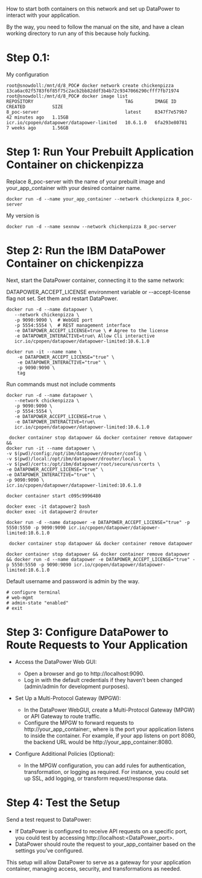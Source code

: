 How to start both containers on this network and set up DataPower to interact with your application.

By the way, you need to follow the manual on the site, and have a clean working directory to run any of this because holy fucking.
# Step 0.1:
My configuration
```
root@snowdoll:/mnt/d/8_POC# docker network create chickenpizza
13ca6ac02f5783f6f85f75c2acb2bb82ddf3b4b72c9347066290cfff7fb71974
root@snowdoll:/mnt/d/8_POC# docker image list
REPOSITORY                                  TAG        IMAGE ID       CREATED          SIZE
8_poc-server                                latest     8347f7e579b7   42 minutes ago   1.15GB
icr.io/cpopen/datapower/datapower-limited   10.6.1.0   6fa293e80781   7 weeks ago      1.56GB
```
# Step 1: Run Your Prebuilt Application Container on chickenpizza
Replace 8_poc-server with the name of your prebuilt image and your_app_container with your desired container name.

```
docker run -d --name your_app_container --network chickenpizza 8_poc-server
```
My version is
```
docker run -d --name sexnow --network chickenpizza 8_poc-server
```

# Step 2: Run the IBM DataPower Container on chickenpizza
Next, start the DataPower container, connecting it to the same network:

DATAPOWER_ACCEPT_LICENSE environment variable or --accept-license flag not set. Set them and restart DataPower.

```
docker run -d --name datapower \
   --network chickenpizza \
   -p 9090:9090 \  # WebGUI port
   -p 5554:5554 \  # REST management interface
   -e DATAPOWER_ACCEPT_LICENSE=true \ # Agree to the license
   -e DATAPOWER_INTERACTIVE=true\ Allow Cli interactive
   icr.io/cpopen/datapower/datapower-limited:10.6.1.0
```

```
docker run -it --name name \
    -e DATAPOWER_ACCEPT_LICENSE="true" \
    -e DATAPOWER_INTERACTIVE="true" \
    -p 9090:9090 \
    tag
```

Run commands must not include comments
```
docker run -d --name datapower \
   --network chickenpizza \
   -p 9090:9090 \
   -p 5554:5554 \
   -e DATAPOWER_ACCEPT_LICENSE=true \
   -e DATAPOWER_INTERACTIVE=true\
   icr.io/cpopen/datapower/datapower-limited:10.6.1.0
```

```
 docker container stop datapower && docker container remove datapower &&
docker run -it --name datapower \
-v $(pwd)/config:/opt/ibm/datapower/drouter/config \
-v $(pwd)/local:/opt/ibm/datapower/drouter/local \
-v $(pwd)/certs:/opt/ibm/datapower/root/secure/usrcerts \
-e DATAPOWER_ACCEPT_LICENSE="true" \
-e DATAPOWER_INTERACTIVE="true" \
-p 9090:9090 \
icr.io/cpopen/datapower/datapower-limited:10.6.1.0

```
```
docker container start c095c9996480
```
```
docker exec -it datapower2 bash
docker exec -it datapower2 drouter

```
```
docker run -d --name datapower -e DATAPOWER_ACCEPT_LICENSE="true" -p 5550:5550 -p 9090:9090 icr.io/cpopen/datapower/datapower-limited:10.6.1.0
```
```
 docker container stop datapower && docker container remove datapower 
```
```
docker container stop datapower && docker container remove datapower && docker run -d --name datapower -e DATAPOWER_ACCEPT_LICENSE="true" -p 5550:5550 -p 9090:9090 icr.io/cpopen/datapower/datapower-limited:10.6.1.0
```
Default username and password is admin by the way.
```
# configure terminal
# web-mgmt
# admin-state "enabled"
# exit

```
# Step 3: Configure DataPower to Route Requests to Your Application
- Access the DataPower Web GUI:

    - Open a browser and go to http://localhost:9090.
    - Log in with the default credentials if they haven’t been changed (admin/admin for development purposes).
    
- Set Up a Multi-Protocol Gateway (MPGW):

    - In the DataPower WebGUI, create a Multi-Protocol Gateway (MPGW) or API Gateway to route traffic.
    - Configure the MPGW to forward requests to http://your_app_container:<port>, where <port> is the port your application listens to inside the container. For example, if your app listens on port 8080, the backend URL would be http://your_app_container:8080.
    
- Configure Additional Policies (Optional):

    - In the MPGW configuration, you can add rules for authentication, transformation, or logging as required. For instance, you could set up SSL, add logging, or transform request/response data.

# Step 4: Test the Setup
Send a test request to DataPower:

- If DataPower is configured to receive API requests on a specific port, you could test by accessing http://localhost:<DataPower_port>.
- DataPower should route the request to your_app_container based on the settings you’ve configured.

This setup will allow DataPower to serve as a gateway for your application container, managing access, security, and transformations as needed. 